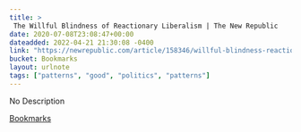 ```yaml
---
title: > 
 The Willful Blindness of Reactionary Liberalism | The New Republic
date: 2020-07-08T23:08:47+00:00
dateadded: 2022-04-21 21:30:08 -0400
link: "https://newrepublic.com/article/158346/willful-blindness-reactionary-liberalism"
bucket: Bookmarks
layout: urlnote
tags: ["patterns", "good", "politics", "patterns"]
--- 
```

No Description
 <!-- end excerpt --> 
<div class='bucket'><a class='internal-link' href='/buckets/bookmarks'>Bookmarks</a></div> 
